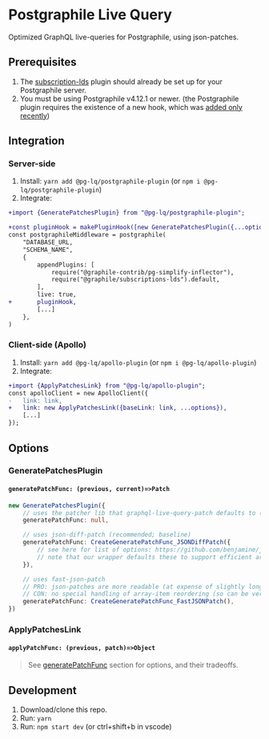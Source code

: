 # Postgraphile Live Query

Optimized GraphQL live-queries for Postgraphile, using json-patches.

## Prerequisites

1) The [subscription-lds](https://github.com/graphile/graphile-engine/tree/v4/packages/subscriptions-lds#installation) plugin should already be set up for your Postgraphile server.
2) You must be using Postgraphile v4.12.1 or newer. (the Postgraphile plugin requires the existence of a new hook, which was [added only recently](https://github.com/graphile/postgraphile/pull/1483))

## Integration

### Server-side

1) Install: `yarn add @pg-lq/postgraphile-plugin` (or `npm i @pg-lq/postgraphile-plugin`)
2) Integrate:
```diff
+import {GeneratePatchesPlugin} from "@pg-lq/postgraphile-plugin";

+const pluginHook = makePluginHook([new GeneratePatchesPlugin({...options})]);
const postgraphileMiddleware = postgraphile(
	"DATABASE_URL,
	"SCHEMA_NAME",
	{
		appendPlugins: [
			require("@graphile-contrib/pg-simplify-inflector"),
			require("@graphile/subscriptions-lds").default,
		],
		live: true,
+		pluginHook,
		[...]
	},
)
```

### Client-side (Apollo)

1) Install: `yarn add @pg-lq/apollo-plugin` (or `npm i @pg-lq/apollo-plugin`)
2) Integrate:
```diff
+import {ApplyPatchesLink} from "@pg-lq/apollo-plugin";
const apolloClient = new ApolloClient({
-	link: link,
+	link: new ApplyPatchesLink({baseLink: link, ...options}),
	[...]
});
```

## Options

### GeneratePatchesPlugin

#### `generatePatchFunc: (previous, current)=>Patch`

```ts
new GeneratePatchesPlugin({
	// uses the patcher lib that graphql-live-query-patch defaults to (currently fast-json-patch)
	generatePatchFunc: null,

	// uses json-diff-patch (recommended; baseline)
	generatePatchFunc: CreateGeneratePatchFunc_JSONDiffPatch({
		// see here for list of options: https://github.com/benjamine/jsondiffpatch#options
		// note that our wrapper defaults these to support efficient array-item reordering
	}),

	// uses fast-json-patch
	// PRO: json-patches are more readable (at expense of slightly longer length)
	// CON: no special handling of array-item reordering (so can be very inefficient for that)
	generatePatchFunc: CreateGeneratePatchFunc_FastJSONPatch(),
})
```

### ApplyPatchesLink

#### `applyPatchFunc: (previous, patch)=>Object`

> See [generatePatchFunc](#generatepatchfunc-previous-currentpatch) section for options, and their tradeoffs.

## Development

1) Download/clone this repo.
2) Run: `yarn`
3) Run: `npm start dev` (or ctrl+shift+b in vscode)